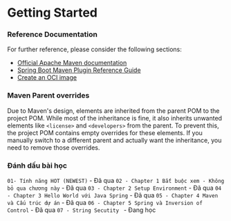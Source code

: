 # Getting Started

### Reference Documentation
For further reference, please consider the following sections:

* [Official Apache Maven documentation](https://maven.apache.org/guides/index.html)
* [Spring Boot Maven Plugin Reference Guide](https://docs.spring.io/spring-boot/3.5.3/maven-plugin)
* [Create an OCI image](https://docs.spring.io/spring-boot/3.5.3/maven-plugin/build-image.html)

### Maven Parent overrides

Due to Maven's design, elements are inherited from the parent POM to the project POM.
While most of the inheritance is fine, it also inherits unwanted elements like `<license>` and `<developers>` from the parent.
To prevent this, the project POM contains empty overrides for these elements.
If you manually switch to a different parent and actually want the inheritance, you need to remove those overrides.

### Đánh dấu bài học
`01- Tính năng HOT (NEWEST)` - Đã qua
`02 - Chapter 1 Bắt buộc xem - Không bỏ qua chương này` - Đã qua
`03 - Chapter 2 Setup Environment` - Đã qua
`04 - Chapter 3 Hello World với Java Spring` - Đã qua
`05 - Chapter 4 Maven và Cấu trúc dự án` - Đã qua
`06 - Chapter 5 Spring và Inversion of Control` - Đã qua
`07 - String Secutity ` - Đang học
